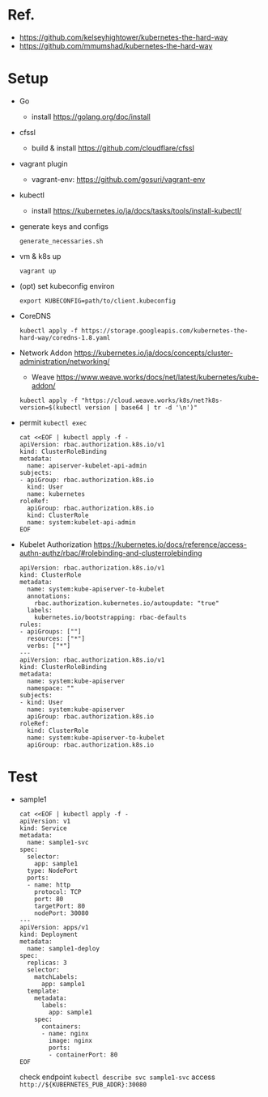 # Ref.
- https://github.com/kelseyhightower/kubernetes-the-hard-way
- https://github.com/mmumshad/kubernetes-the-hard-way


# Setup

- Go
  - install https://golang.org/doc/install

- cfssl
  - build & install https://github.com/cloudflare/cfssl

- vagrant plugin
  - vagrant-env: https://github.com/gosuri/vagrant-env

- kubectl
  - install https://kubernetes.io/ja/docs/tasks/tools/install-kubectl/

- generate keys and configs
  ```
  generate_necessaries.sh
  ```

- vm & k8s up
  ```
  vagrant up
  ```

- (opt) set kubeconfig environ
  ```
  export KUBECONFIG=path/to/client.kubeconfig
  ```

- CoreDNS
  ```
  kubectl apply -f https://storage.googleapis.com/kubernetes-the-hard-way/coredns-1.8.yaml
  ```

- Network Addon
  https://kubernetes.io/ja/docs/concepts/cluster-administration/networking/
  - Weave
  https://www.weave.works/docs/net/latest/kubernetes/kube-addon/
  ```
  kubectl apply -f "https://cloud.weave.works/k8s/net?k8s-version=$(kubectl version | base64 | tr -d '\n')"
  ```

- permit `kubectl exec`
  ```
  cat <<EOF | kubectl apply -f -
  apiVersion: rbac.authorization.k8s.io/v1
  kind: ClusterRoleBinding
  metadata:
    name: apiserver-kubelet-api-admin
  subjects:
  - apiGroup: rbac.authorization.k8s.io
    kind: User
    name: kubernetes
  roleRef:
    apiGroup: rbac.authorization.k8s.io
    kind: ClusterRole
    name: system:kubelet-api-admin
  EOF
  ```

- Kubelet Authorization
  https://kubernetes.io/docs/reference/access-authn-authz/rbac/#rolebinding-and-clusterrolebinding
  ```
  apiVersion: rbac.authorization.k8s.io/v1
  kind: ClusterRole
  metadata:
    name: system:kube-apiserver-to-kubelet
    annotations:
      rbac.authorization.kubernetes.io/autoupdate: "true"
    labels:
      kubernetes.io/bootstrapping: rbac-defaults
  rules:
  - apiGroups: [""]
    resources: ["*"]
    verbs: ["*"]
  ---
  apiVersion: rbac.authorization.k8s.io/v1
  kind: ClusterRoleBinding
  metadata:
    name: system:kube-apiserver
    namespace: ""
  subjects:
  - kind: User
    name: system:kube-apiserver
    apiGroup: rbac.authorization.k8s.io
  roleRef:
    kind: ClusterRole
    name: system:kube-apiserver-to-kubelet
    apiGroup: rbac.authorization.k8s.io
  ```

# Test

- sample1
  ```
  cat <<EOF | kubectl apply -f -
  apiVersion: v1
  kind: Service
  metadata:
    name: sample1-svc
  spec:
    selector:
      app: sample1
    type: NodePort
    ports:
    - name: http
      protocol: TCP
      port: 80
      targetPort: 80
      nodePort: 30080
  ---
  apiVersion: apps/v1
  kind: Deployment
  metadata:
    name: sample1-deploy
  spec:
    replicas: 3
    selector:
      matchLabels:
        app: sample1
    template:
      metadata:
        labels:
          app: sample1
      spec:
        containers:
        - name: nginx
          image: nginx
          ports:
          - containerPort: 80
  EOF
  ```
  check endpoint `kubectl describe svc sample1-svc`
  access `http://${KUBERNETES_PUB_ADDR}:30080`
